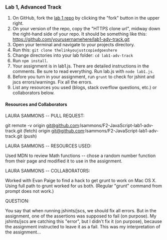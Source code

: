 ### Lab 1, Advanced Track

1. On GitHub, fork the <a href="https://github.com/codefellows/F2-JavaScript-lab1-adv-track">lab 1 repo</a> by clicking the "fork" button in the upper right.
2. On your version of the repo, copy the "HTTPS clone url", midway down the right-hand side of your repo. It should be something like this: https://github.com/yourusernamehere/lab1-adv-track.git
3. Open your terminal and navigate to your projects directory.
4. Run this: `git clone thelinkyoujustcopiedgoeshere`
5. Change directories into your lab folder: `cd lab1-adv-track`
6. Run `npm install`.
7. Your assignment is in lab1.js. There are detailed instructions in the
comments. Be sure to read everything. Run lab.js with `node lab1.js`.
8. Before you turn in your assignment, run `grunt` to check for jshint and jscs errors/warnings. Fix all the errors.
9. List any resources you used (blogs, stack overflow questions, etc.) or collaborators below.


#### Resources and Collaborators

LAURA SAMMONS -- PULL REQUEST:

git remote -v
origin  git@github.com:lsammons/F2-JavaScript-lab1-adv-track.git (fetch)
origin  git@github.com:lsammons/F2-JavaScript-lab1-adv-track.git (push)


LAURA SAMMONS -- RESOURCES USED:

Used MDN to review Math functions -- chose a random number function from their page and modified it to use in the assignment.


LAURA SAMMONS -- COLLABORATORS:

Worked with Evan Paige to find a hack to get grunt to work on Mac OS X.  Using full path to grunt worked for us both.  (Regular "grunt" command from prompt does not work.)

QUESTION:

You say that when running jshints/jscs, we should fix all errors. But in the assignment, one of the assertions was supposed to fail (on purpose).  My jshints/jscs are catching this "error", but I didn't fix it (on purpose), because the assignment instructed to leave it as a fail. This was my interpretation of the assignment...
